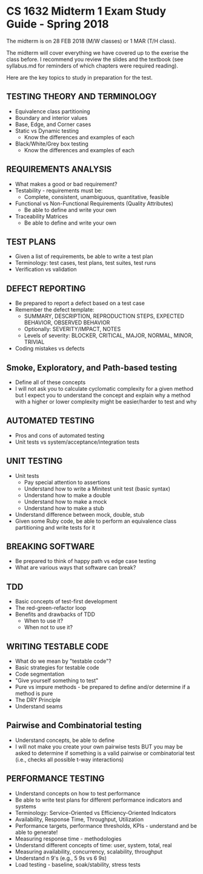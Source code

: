 # CS 1632 Midterm 1 Exam Study Guide - Spring 2018

The midterm is on 28 FEB 2018 (M/W classes) or 1 MAR (T/H class).

The midterm will cover everything we have covered up to the exerise the class before.  I recommend you review the slides and the textbook (see syllabus.md for reminders of which chapters were required reading).

Here are the key topics to study in preparation for the test.

## TESTING THEORY AND TERMINOLOGY
* Equivalence class partitioning
* Boundary and interior values
* Base, Edge, and Corner cases
* Static vs Dynamic testing
  * Know the differences and examples of each
* Black/White/Grey box testing
  * Know the differences and examples of each

## REQUIREMENTS ANALYSIS
* What makes a good or bad requirement?
* Testability - requirements must be:
  * Complete, consistent, unambiguous, quantitative, feasible
* Functional vs Non-Functional Requirements  (Quality Attributes)
  * Be able to define and write your own
* Traceability Matrices
  * Be able to define and write your own

## TEST PLANS
* Given a list of requirements, be able to write a test plan
* Terminology: test cases, test plans, test suites, test runs
* Verification vs validation

## DEFECT REPORTING
* Be prepared to report a defect based on a test case
* Remember the defect template:
  * SUMMARY, DESCRIPTION, REPRODUCTION STEPS, EXPECTED BEHAVIOR, OBSERVED BEHAVIOR
  * Optionally: SEVERITY/IMPACT, NOTES
  * Levels of severity: BLOCKER, CRITICAL, MAJOR, NORMAL, MINOR, TRIVIAL
* Coding mistakes vs defects

## Smoke, Exploratory, and Path-based testing
* Define all of these concepts
* I will not ask you to calculate cyclomatic complexity for a given method but I expect you to understand the concept and explain why a method with a higher or lower complexity might be easier/harder to test and why

## AUTOMATED TESTING
* Pros and cons of automated testing
* Unit tests vs system/acceptance/integration tests

## UNIT TESTING
* Unit tests
  * Pay special attention to assertions
  * Understand how to write a Minitest unit test (basic syntax)
  * Understand how to make a double
  * Understand how to make a mock
  * Understand how to make a stub
* Understand difference between mock, double, stub
* Given some Ruby code, be able to perform an equivalence class partitioning and write tests for it

## BREAKING SOFTWARE
* Be prepared to think of happy path vs edge case testing
* What are various ways that software can break?

## TDD
* Basic concepts of test-first development
* The red-green-refactor loop
* Benefits and drawbacks of TDD
  * When to use it?
  * When not to use it?

## WRITING TESTABLE CODE
* What do we mean by "testable code"?
* Basic strategies for testable code
* Code segmentation
* "Give yourself something to test"
* Pure vs impure methods - be prepared to define and/or determine if a method is pure
* The DRY Principle
* Understand seams

## Pairwise and Combinatorial testing
* Understand concepts, be able to define
* I will not make you create your own pairwise tests BUT you may be asked to determine if something is a valid pairwise or combinatorial test (i.e., checks all possible t-way interactions)

## PERFORMANCE TESTING
* Understand concepts on how to test performance
* Be able to write test plans for different performance indicators and systems
* Terminology: Service-Oriented vs Efficiency-Oriented Indicators
* Availability, Response Time, Throughput, Utilization
* Performance targets, performance thresholds, KPIs - understand and be able to generate!
* Measuring response time - methodologies
* Understand different concepts of time: user, system, total, real
* Measuring availability, concurrency, scalability, throughput
* Understand n 9's (e.g., 5 9s vs 6 9s)
* Load testing - baseline, soak/stability, stress tests
